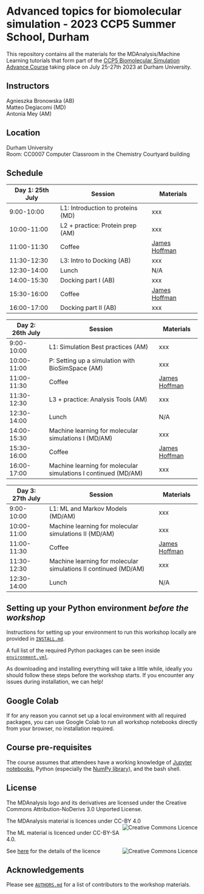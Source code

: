 # Advanced topics for biomolecular simulation - 2023 CCP5 Summer School, Durham 

This repository contains all the materials for the  MDAnalysis/Machine Learning tutorials that form part of the [CCP5 Biomolecular Simulation Advance Course](https://summer2023.ccp5.ac.uk/#projects_timetable) taking place on July 25-27th 2023 at Durham University.

## Instructors
  
Agnieszka Bronowska (AB)     
Matteo Degiacomi (MD)   
Antonia Mey (AM)  

## Location
Durham University    
Room: CC0007 Computer Classroom in the Chemistry Courtyard building


## Schedule


|  Day 1: 25th July      | Session                 | Materials |
|-------------|-------------------------|-----------|
| 9:00-10:00  | L1: Introduction to proteins (MD)| xxx | 
| 10:00-11:00 | L2 + practice: Protein prep (AM) | xxx |
| 11:00-11:30 | Coffee                           | [James Hoffman](https://www.youtube.com/channel/UCMb0O2CdPBNi-QqPk5T3gsQ) |
| 11:30-12:30 | L3: Intro to Docking (AB)        | xxx |
| 12:30-14:00 | Lunch                            | N/A |
| 14:00-15:30 | Docking part I (AB)              | xxx |
| 15:30-16:00 | Coffee                           | [James Hoffman](https://www.youtube.com/channel/UCMb0O2CdPBNi-QqPk5T3gsQ) |
| 16:00-17:00 | Docking part II (AB)             | xxx |


|  Day 2: 26th July      | Session                 | Materials |
|-------------|-------------------------|-----------|
| 9:00-10:00  | L1: Simulation Best practices (AM)| xxx | 
| 10:00-11:00 | P: Setting up a simulation with BioSimSpace (AM) | xxx |
| 11:00-11:30 | Coffee                           | [James Hoffman](https://www.youtube.com/channel/UCMb0O2CdPBNi-QqPk5T3gsQ) |
| 11:30-12:30 | L3 + practice: Analysis Tools (AM)   | xxx |
| 12:30-14:00 | Lunch                            | N/A |
| 14:00-15:30 | Machine learning for molecular simulations I (MD/AM)              | xxx |
| 15:30-16:00 | Coffee                           | [James Hoffman](https://www.youtube.com/channel/UCMb0O2CdPBNi-QqPk5T3gsQ) |
| 16:00-17:00 | Machine learning for molecular simulations I continued (MD/AM)             | xxx |


|  Day 3: 27th July      | Session                 | Materials |
|-------------|-------------------------|-----------|
| 9:00-10:00  | L1: ML and Markov Models (MD/AM)| xxx | 
| 10:00-11:00 | Machine learning for molecular simulations II (MD/AM) | xxx |
| 11:00-11:30 | Coffee                           | [James Hoffman](https://www.youtube.com/channel/UCMb0O2CdPBNi-QqPk5T3gsQ) |
| 11:30-12:30 | Machine learning for molecular simulations II continued (MD/AM)   | xxx |
| 12:30-14:00 | Lunch                            | N/A |


## Setting up your Python environment *before the workshop*

<!--The workshop will be in a blended learning environment and hands-on. You will need a working installation of MDAnalysis and related packages including data to analyze in order to participate. The full installation may take up to about 1 GB of space (mostly for data, which you can delete after the workshop).--> 

Instructions for setting up your environment to run this workshop locally
are provided in [`INSTALL.md`](INSTALL.md).

A full list of the required Python packages can be seen inside [`environment.yml`](environment.yml).

As downloading and installing everything will take a little while, ideally you should follow these steps before the workshop starts. If you encounter any issues during installation, we can help!

## Google Colab

If for any reason you cannot set up a local environment with all required packages, you can use Google Colab to run all workshop notebooks directly from your browser, no installation required. 

## Course pre-requisites

The course assumes that attendees have a working knowledge of [Jupyter notebooks][1], Python (especially the [NumPy library][2]), and the bash shell.


## License

<!--TBA-->
The MDAnalysis logo and its derivatives are licensed under the Creative Commons Attribution-NoDerivs 3.0 Unported License.

The MDAnalysis material is licences under CC-BY 4.0 
<a rel="license" href="http://creativecommons.org/licenses/by/4.0/"><img alt="Creative Commons Licence" style="border-width:0" src="https://i.creativecommons.org/l/by/4.0/88x31.png" title='This work is licensed under a Creative Commons Attribution 4.0 International License.' align="right"/></a>

The ML material is licenced under CC-BY-SA 4.0. 

<a rel="license" href="https://creativecommons.org/licenses/by-nc-sa/4.0/"><img alt="Creative Commons Licence" style="width=50" src="https://licensebuttons.net/l/by-nc-sa/4.0/88x31.png" title='This work is licensed under a Creative Commons Attribution 4.0 International License.' align="right"/></a>

See [here](https://creativecommons.org/about/cclicenses/) for the details of the licence


## Acknowledgements

Please see [`AUTHORS.md`](AUTHORS.md) for a list of contributors to the workshop
materials.

##
[1]: https://jupyter-notebook.readthedocs.io/en/stable/
[2]: https://numpy.org/
